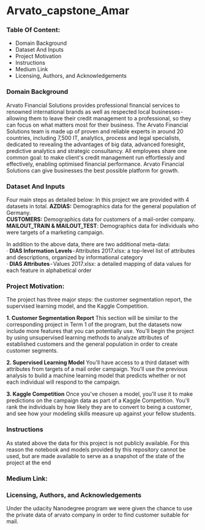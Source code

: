# Arvato_capstone_Amar

### Table Of Content:
 - Domain Background
 - Dataset And Inputs
 - Project Motivation
 - Instructions
 - Medium Link
 - Licensing, Authors, and Acknowledgements
 
 
 
### Domain Background
Arvato Financial Solutions provides professional financial services to renowned international brands as well as respected local businesses - allowing them to leave their credit management to a professional, so they can focus on what matters most for their business.
The Arvato Financial Solutions team is made up of proven and reliable experts in around 20 countries, including 7,500 IT, analytics, process and legal specialists, dedicated to revealing the advantages of big data, advanced foresight, predictive analytics and strategic consultancy. All employees share one common goal: to make client's credit management run effortlessly and effectively, enabling optimised financial performance. Arvato Financial Solutions can give businesses the best possible platform for growth.
### Dataset And Inputs
Four main steps as detailed below:
In this project we are provided with 4 datasets in total.
**AZDIAS:** Demographics data for the general population of Germany.<br>
**CUSTOMERS:** Demographics data for customers of a mail-order company.<br>
**MAILOUT_TRAIN & MAILOUT_TEST**: Demographics data for individuals who were targets of a marketing campaign.<br>

In addition to the above data, there are two additional meta-data:<br>
· **DIAS Information Levels** - Attributes 2017.xlsx: a top-level list of attributes and descriptions, organized by informational category<br>
· **DIAS Attributes** - Values 2017.xlsx: a detailed mapping of data values for each feature in alphabetical order<br>

### Project Motivation:
The project has three major steps: the customer segmentation report, the supervised learning model, and the Kaggle Competition.<br>

**1. Customer Segmentation Report**
This section will be similar to the corresponding project in Term 1 of the program, but the datasets now include more features that you can potentially use. You'll begin the project by using unsupervised learning methods to analyze attributes of established customers and the general population in order to create customer segments.

**2. Supervised Learning Model**
You'll have access to a third dataset with attributes from targets of a mail order campaign. You'll use the previous analysis to build a machine learning model that predicts whether or not each individual will respond to the campaign.

**3. Kaggle Competition**
Once you've chosen a model, you'll use it to make predictions on the campaign data as part of a Kaggle Competition. You'll rank the individuals by how likely they are to convert to being a customer, and see how your modeling skills measure up against your fellow students.

### Instructions
As stated above the data for this project is not publicly available. For this reason the notebook and models provided by this repository cannot be used, but are made available to serve as a snapshot of the state of the project at the end

### Medium Link:


### Licensing, Authors, and Acknowledgements
Under the udacity Nanodegree program we were given the chance to use the private data of arvato company in order to find customer suitable for mail.

